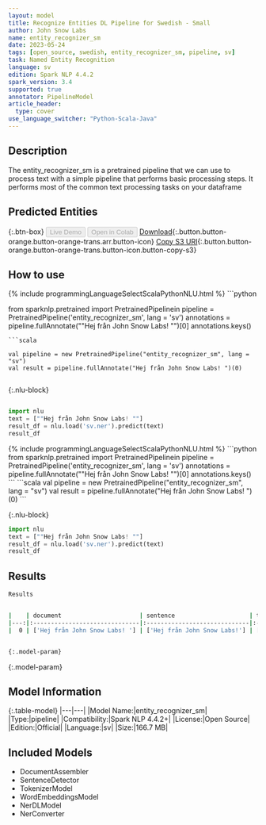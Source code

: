 ```yaml
---
layout: model
title: Recognize Entities DL Pipeline for Swedish - Small
author: John Snow Labs
name: entity_recognizer_sm
date: 2023-05-24
tags: [open_source, swedish, entity_recognizer_sm, pipeline, sv]
task: Named Entity Recognition
language: sv
edition: Spark NLP 4.4.2
spark_version: 3.4
supported: true
annotator: PipelineModel
article_header:
  type: cover
use_language_switcher: "Python-Scala-Java"
---
```


## Description

The entity_recognizer_sm is a pretrained pipeline that we can use to process text with a simple pipeline that performs basic processing steps.
It performs most of the common text processing tasks on your dataframe

## Predicted Entities



{:.btn-box}
<button class="button button-orange" disabled>Live Demo</button>
<button class="button button-orange" disabled>Open in Colab</button>
[Download](https://s3.amazonaws.com/auxdata.johnsnowlabs.com/public/models/entity_recognizer_sm_sv_4.4.2_3.4_1684955921393.zip){:.button.button-orange.button-orange-trans.arr.button-icon}
[Copy S3 URI](s3://auxdata.johnsnowlabs.com/public/models/entity_recognizer_sm_sv_4.4.2_3.4_1684955921393.zip){:.button.button-orange.button-orange-trans.button-icon.button-copy-s3}

## How to use

<div class="tabs-box" markdown="1">
{% include programmingLanguageSelectScalaPythonNLU.html %}
```python

from sparknlp.pretrained import PretrainedPipelinein
pipeline = PretrainedPipeline('entity_recognizer_sm', lang = 'sv')
annotations =  pipeline.fullAnnotate(""Hej från John Snow Labs! "")[0]
annotations.keys()

```
```scala

val pipeline = new PretrainedPipeline("entity_recognizer_sm", lang = "sv")
val result = pipeline.fullAnnotate("Hej från John Snow Labs! ")(0)


```

{:.nlu-block}
```python

import nlu
text = [""Hej från John Snow Labs! ""]
result_df = nlu.load('sv.ner').predict(text)
result_df

```
</div>

<div class="tabs-box" markdown="1">
{% include programmingLanguageSelectScalaPythonNLU.html %}
```python
from sparknlp.pretrained import PretrainedPipelinein
pipeline = PretrainedPipeline('entity_recognizer_sm', lang = 'sv')
annotations =  pipeline.fullAnnotate(""Hej från John Snow Labs! "")[0]
annotations.keys()
```
```scala
val pipeline = new PretrainedPipeline("entity_recognizer_sm", lang = "sv")
val result = pipeline.fullAnnotate("Hej från John Snow Labs! ")(0)
```

{:.nlu-block}
```python
import nlu
text = [""Hej från John Snow Labs! ""]
result_df = nlu.load('sv.ner').predict(text)
result_df
```
</div>

## Results

```bash
Results


|    | document                      | sentence                     | token                                    | embeddings                   | ner                                   | entities            |
|---:|:------------------------------|:-----------------------------|:-----------------------------------------|:-----------------------------|:--------------------------------------|:--------------------|
|  0 | ['Hej från John Snow Labs! '] | ['Hej från John Snow Labs!'] | ['Hej', 'från', 'John', 'Snow', 'Labs!'] | [[0.0306969992816448,.,...]] | ['O', 'O', 'B-PER', 'I-PER', 'I-PER'] | ['John Snow Labs!'] |


{:.model-param}
```

{:.model-param}
## Model Information

{:.table-model}
|---|---|
|Model Name:|entity_recognizer_sm|
|Type:|pipeline|
|Compatibility:|Spark NLP 4.4.2+|
|License:|Open Source|
|Edition:|Official|
|Language:|sv|
|Size:|166.7 MB|

## Included Models

- DocumentAssembler
- SentenceDetector
- TokenizerModel
- WordEmbeddingsModel
- NerDLModel
- NerConverter